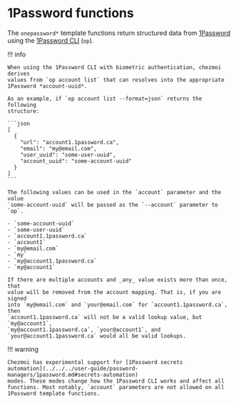 # 1Password functions

The `onepassword*` template functions return structured data from
[1Password](https://1password.com/) using the [1Password
CLI](https://developer.1password.com/docs/cli) (`op`).

!!! info

    When using the 1Password CLI with biometric authentication, chezmoi derives
    values from `op account list` that can resolves into the appropriate
    1Password *account-uuid*.

    As an example, if `op account list --format=json` returns the following
    structure:

    ```json
    [
      {
        "url": "account1.1password.ca",
        "email": "my@email.com",
        "user_uuid": "some-user-uuid",
        "account_uuid": "some-account-uuid"
      }
    ]
    ```

    The following values can be used in the `account` parameter and the value
    `some-account-uuid` will be passed as the `--account` parameter to `op`.

    - `some-account-uuid`
    - `some-user-uuid`
    - `account1.1password.ca`
    - `account1`
    - `my@email.com`
    - `my`
    - `my@account1.1password.ca`
    - `my@account1`

    If there are multiple accounts and _any_ value exists more than once, that
    value will be removed from the account mapping. That is, if you are signed
    into `my@email.com` and `your@email.com` for `account1.1password.ca`, then
    `account1.1password.ca` will not be a valid lookup value, but `my@account1`,
    `my@account1.1password.ca`, `your@account1`, and
    `your@account1.1password.ca` would all be valid lookups.

!!! warning

    Chezmoi has experimental support for [1Password secrets
    automation](../../../user-guide/password-managers/1password.md#secrets-automation)
    modes. These modes change how the 1Password CLI works and affect all
    functions. Most notably, `account` parameters are not allowed on all
    1Password template functions.
